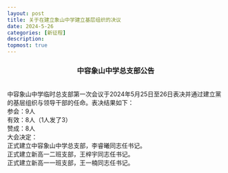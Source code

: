 ```yaml
---
layout: post
title: 关于在建立象山中学建立基层组织的决议
date: 2024-5-26
categories: [新征程]
description: 
topmost: true
---
```

<h3><Center>中容象山中学总支部公告</Center></h3>
<br>
中容象山中学临时总支部第一次会议于2024年5月25日至26日表决并通过建立黨的基层组织与领导干部的任命。表决结果如下：
<br>
参会：9人
<br>
有效：8人（1人发了3）
<br>
赞成：8人
<br>
大会决定：
<br>
正式建立中容象山中学总支部，李睿曦同志任书记。
<br>
正式建立新高一二班支部，王梓宇同志任书记。
<br>
正式建立新高一一班支部，王一楠同志任书记。
